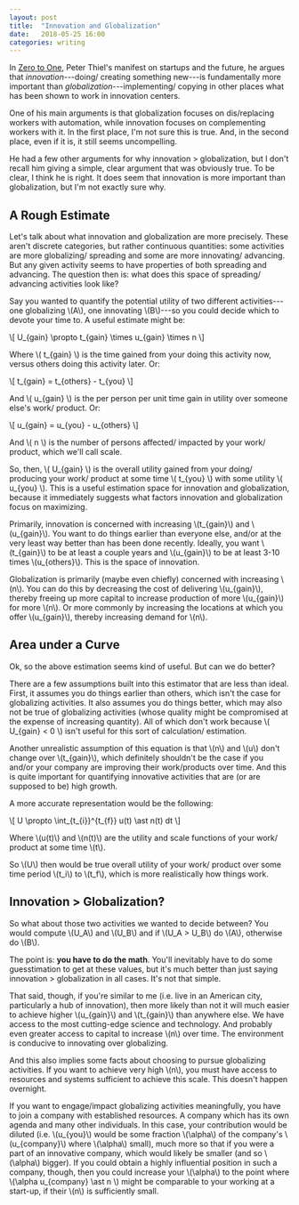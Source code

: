 ```yaml
---
layout: post
title:  "Innovation and Globalization"
date:   2018-05-25 16:00 
categories: writing 
---
```


In [Zero to One](https://www.amazon.com/Zero-One-Notes-Startups-Future/dp/0804139296), 
Peter Thiel's manifest on startups and the future, he argues that *innovation*---doing/ 
creating something new---is fundamentally more important than *globalization*---implementing/ 
copying in other places what has been shown to work in innovation centers.  

One of his main arguments is that globalization focuses on dis/replacing workers 
with automation, while innovation focuses on complementing workers with it.  In the 
first place, I'm not sure this is true. And, in the second place, even if it is, 
it still seems uncompelling. 

He had a few other arguments for why innovation > globalization, but I don't recall
him giving a simple, clear argument that was obviously true.  To be clear, 
I think he is right.  It does seem that innovation is more important than 
globalization, but I'm not exactly sure why.   

## A Rough Estimate  

Let's talk about what innovation and globalization are more precisely. These
aren't discrete categories, but rather continuous quantities: some activities
are more globalizing/ spreading and some are more innovating/ advancing.  But any 
given activity seems to have properties of both spreading and advancing.  The 
question then is: what does this space of spreading/ advancing activities look like? 

Say you wanted to quantify the potential utility of two different
activities---one globalizing \\(A\\), one innovating \\(B\\)---so you could decide 
which to devote your time to. A useful estimate might be: 

\\[ U_{gain} \propto t_{gain} \times u_{gain} \times n \\]

Where \\( t_{gain} \\) is the time gained from your doing this activity now, versus
others doing this activity later. Or: 

\\[ t_{gain} = t_{others} - t_{you} \\]

And \\( u_{gain} \\) is the per person per unit time gain in utility over someone
else's work/ product. Or: 

\\[ u_{gain} = u_{you} - u_{others} \\]

And \\( n \\) is the number of persons affected/ impacted by your work/ product, 
which we'll call scale. 

So, then, \\( U_{gain} \\) is the overall utility gained from your doing/ producing
your work/ product at some time \\( t_{you} \\) with some utility \\( u_{you} \\). 
This is a useful estimation space for innovation and globalization, because it 
immediately suggests what factors innovation and globalization focus on maximizing. 

Primarily, innovation is concerned with increasing \\(t_{gain}\\) and \\(u_{gain}\\). 
You want to do things earlier than everyone else, and/or at the very least way 
better than has been done recently.  Ideally, you want \\(t_{gain}\\) to be at least 
a couple years and \\(u_{gain}\\) to be at least 3-10 times \\(u_{others}\\).  This 
is the space of innovation. 

Globalization is primarily (maybe even chiefly) concerned with increasing \\(n\\). 
You can do this by decreasing the cost of delivering \\(u_{gain}\\), thereby freeing
up more capital to increase production of more \\(u_{gain}\\) for more \\(n\\). Or 
more commonly by increasing the locations at which you offer \\(u_{gain}\\), 
thereby increasing demand for \\(n\\). 

## Area under a Curve

Ok, so the above estimation seems kind of useful. But can we do better? 

There are a few assumptions built into this estimator that are less than ideal.  First, 
it assumes you do things earlier than others, which isn't the case for globalizing
activities.  It also assumes you do things better, which may also not be true of 
globalizing activities (whose quality might be compromised at the expense of increasing 
quantity).  All of which don't work because \\( U_{gain} < 0 \\) isn't useful for this 
sort of calculation/ estimation. 

Another unrealistic assumption of this equation is that \\(n\\) and \\(u\\) don't 
change over \\(t_{gain}\\), which definitely shouldn't be the case if you and/or your 
company are improving their work/products over time.  And this is quite important 
for quantifying innovative activities that are (or are supposed to be) high growth.  

A more accurate representation would be the following:    

\\[ U \propto \int_{t_{i}}^{t_{f}} u(t) \ast n(t)   dt \\]

Where \\(u(t)\\) and \\(n(t)\\) are the utility and scale functions of your work/ product 
at some time \\(t\\). 

So \\(U\\) then would be true overall utility of your work/ product over some time period \\(t_i\\)
to \\(t_f\\), which is more realistically how things work. 

## Innovation > Globalization? 

So what about those two activities we wanted to decide between? You would compute \\(U_A\\)
and \\(U_B\\) and if \\(U_A > U_B\\) do \\(A\\), otherwise do \\(B\\).

The point is: **you have to do the math**. You'll inevitably have to do some guesstimation
to get at these values, but it's much better than just saying innovation > globalization in
all cases.  It's not that simple. 

That said, though, if you're similar to me (i.e. live in an American city, particularly a hub
of innovation), then more likely than not it will much easier to achieve higher 
\\(u_{gain}\\) and \\(t_{gain}\\) than anywhere else.  We have access to the most cutting-edge 
science and technology.  And probably even greater access to capital to increase \\(n\\) over 
time. The environment is conducive to innovating over globalizing.  

And this also implies some facts about choosing to pursue globalizing activities.  If you want 
to achieve very high \\(n\\), you must have access to resources and systems sufficient to 
achieve this scale. This doesn't happen overnight.  

If you want to engage/impact globalizing activities meaningfully, you have to join a company with 
established resources.  A company which has its own agenda and many other individuals.  In this case, 
your contribution would be diluted (i.e. \\(u_{you}\\) would be some fraction \\(\alpha\\) of the 
company's \\(u_{company}\\) where \\(\alpha\\) small), much more so that if you were a part of an innovative 
company, which would likely be smaller (and so \\(\alpha\\) bigger).  If you could obtain a 
highly influential position in such a company, though, then you could increase your \\(\alpha\\) to 
the point where \\(\alpha u_{company} \ast n \\) might be comparable to your working at a start-up,
if their \\(n\\) is sufficiently small. 








    




  
